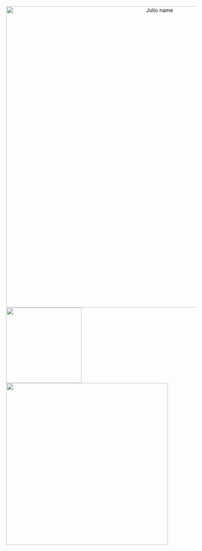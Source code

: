 <div align="center">
<img align="center" alt="Julio name" width="800" src="https://cdn.discordapp.com/attachments/979089537756176397/991439666970644520/unknown.png">
</div>

  <a href="https://github.com/rafaballerini">
  <img height="200em" src="https://github-readme-stats.vercel.app/api?username=rafaballerini&show_icons=true&theme=dracula&include_all_commits=true&count_private=true"/>
  <br>
  <img width="430em" src="https://github-readme-stats.vercel.app/api/top-langs/?username=rafaballerini&layout=compact&langs_count=7&theme=dracula"/>
 
